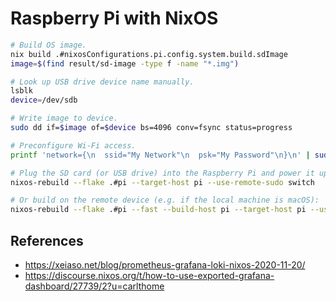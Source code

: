 # Raspberry Pi with NixOS

```sh
# Build OS image.
nix build .#nixosConfigurations.pi.config.system.build.sdImage
image=$(find result/sd-image -type f -name "*.img")

# Look up USB drive device name manually.
lsblk
device=/dev/sdb

# Write image to device.
sudo dd if=$image of=$device bs=4096 conv=fsync status=progress

# Preconfigure Wi-Fi access.
printf 'network={\n  ssid="My Network"\n  psk="My Password"\n}\n' | sudo tee /run/media/$USER/NIXOS_SD/etc/wpa_supplicant.conf

# Plug the SD card (or USB drive) into the Raspberry Pi and power it up. Then rebuild the configuration remotely as needed by running:
nixos-rebuild --flake .#pi --target-host pi --use-remote-sudo switch

# Or build on the remote device (e.g. if the local machine is macOS):
nixos-rebuild --flake .#pi --fast --build-host pi --target-host pi --use-remote-sudo switch
```

## References

- https://xeiaso.net/blog/prometheus-grafana-loki-nixos-2020-11-20/
- https://discourse.nixos.org/t/how-to-use-exported-grafana-dashboard/27739/2?u=carlthome
